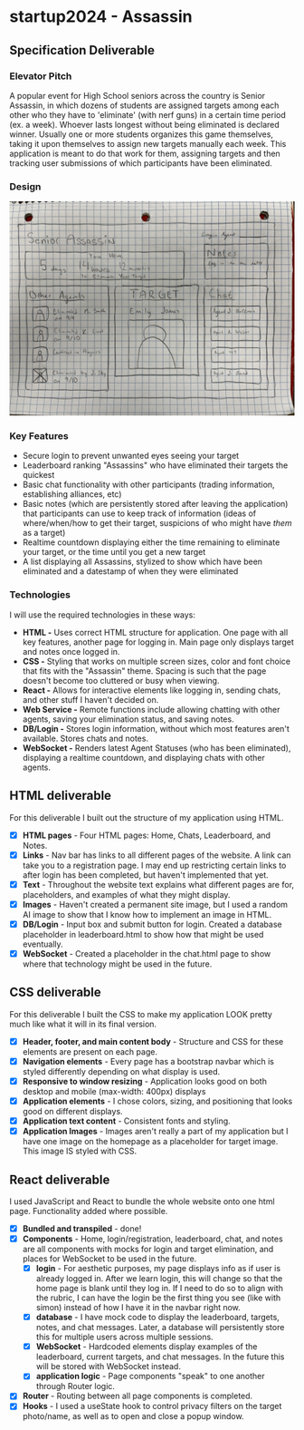 # startup2024 - Assassin

## Specification Deliverable
### Elevator Pitch
A popular event for High School seniors across the country is Senior Assassin, in which dozens of students are assigned targets among each other who they have to 'eliminate' (with nerf guns) in a certain time period (ex. a week). Whoever lasts longest without being eliminated is declared winner. Usually one or more students organizes this game themselves, taking it upon themselves to assign new targets manually each week. This application is meant to do that work for them, assigning targets and then tracking user submissions of which participants have been eliminated. 

### Design
![Design mockup for main application page.](public/260applicationMockup.jpg)

### Key Features
* Secure login to prevent unwanted eyes seeing your target
* Leaderboard ranking "Assassins" who have eliminated their targets the quickest
* Basic chat functionality with other participants (trading information, establishing alliances, etc)
* Basic notes (which are persistently stored after leaving the application) that participants can use to keep track of information (ideas of where/when/how to get their target, suspicions of who might have _them_ as a target)
* Realtime countdown displaying either the time remaining to eliminate your target, or the time until you get a new target
* A list displaying all Assassins, stylized to show which have been eliminated and a datestamp of when they were eliminated

### Technologies
I will use the required technologies in these ways:
* **HTML -** Uses correct HTML structure for application. One page with all key features, another page for logging in. Main page only displays target and notes once logged in.
* **CSS -** Styling that works on multiple screen sizes, color and font choice that fits with the "Assassin" theme. Spacing is such that the page doesn't become too cluttered or busy when viewing.
* **React -** Allows for interactive elements like logging in, sending chats, and other stuff I haven't decided on.
* **Web Service -** Remote functions include allowing chatting with other agents, saving your elimination status, and saving notes.
* **DB/Login -** Stores login information, without which most features aren't available. Stores chats and notes.
* **WebSocket -** Renders latest Agent Statuses (who has been eliminated), displaying a realtime countdown, and displaying chats with other agents.

## HTML deliverable

For this deliverable I built out the structure of my application using HTML.

- [x] **HTML pages** - Four HTML pages: Home, Chats, Leaderboard, and Notes.
- [x] **Links** - Nav bar has links to all different pages of the website. A link can take you to a registration page. I may end up restricting certain links to after login has been completed, but haven't implemented that yet.
- [x] **Text** - Throughout the website text explains what different pages are for, placeholders, and examples of what they might display.
- [x] **Images** - Haven't created a permanent site image, but I used a random AI image to show that I know how to implement an image in HTML.
- [x] **DB/Login** - Input box and submit button for login. Created a database placeholder in leaderboard.html to show how that might be used eventually.
- [x] **WebSocket** - Created a placeholder in the chat.html page to show where that technology might be used in the future.

## CSS deliverable

For this deliverable I built the CSS to make my application LOOK pretty much like what it will in its final version.

- [x] **Header, footer, and main content body** - Structure and CSS for these elements are present on each page.
- [x] **Navigation elements** - Every page has a bootstrap navbar which is styled differently depending on what display is used.
- [x] **Responsive to window resizing** - Application looks good on both desktop and mobile (max-width: 400px) displays
- [x] **Application elements** - I chose colors, sizing, and positioning that looks good on different displays.
- [x] **Application text content** - Consistent fonts and styling.
- [x] **Application Images** - Images aren't really a part of my application but I have one image on the homepage as a placeholder for target image. This image IS styled with CSS.

## React deliverable

I used JavaScript and React to bundle the whole website onto one html page. Functionality added where possible. 

- [x] **Bundled and transpiled** - done!
- [x] **Components** - Home, login/registration, leaderboard, chat, and notes are all components with mocks for login and target elimination, and places for WebSocket to be used in the future.
  - [x] **login** - For aesthetic purposes, my page displays info as if user is already logged in. After we learn login, this will change so that the home page is blank until they log in. If I need to do so to align with the rubric, I can have the login be the first thing you see (like with simon) instead of how I have it in the navbar right now.
  - [x] **database** - I have mock code to display the leaderboard, targets, notes, and chat messages. Later, a database will persistently store this for multiple users across multiple sessions.
  - [x] **WebSocket** - Hardcoded elements display examples of the leaderboard, current targets, and chat messages. In the future this will be stored with WebSocket instead.
  - [x] **application logic** - Page components "speak" to one another through Router logic.
- [x] **Router** - Routing between all page components is completed.
- [x] **Hooks** - I used a useState hook to control privacy filters on the target photo/name, as well as to open and close a popup window.